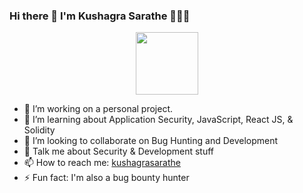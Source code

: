 ### Hi there 👋 I'm Kushagra Sarathe 👨🏻‍💻

<img src="https://avatars.githubusercontent.com/u/76868364?v=4" style="width:100px;height:100px;display:block;margin-left:auto;margin-right:auto;"/>

- 🔭 I’m working on a personal project.
- 🌱 I’m learning about Application Security, JavaScript, React JS, & Solidity
- 👯 I’m looking to collaborate on Bug Hunting and Development
- 💬 Talk me about Security & Development stuff 
- 📫 How to reach me: [kushagrasarathe](https://twitter.com/kushagrasarathe)
- ⚡ Fun fact: I'm also a bug bounty hunter


